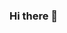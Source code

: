 ### Hi there 👋

<!--
**karangondaliya/karangondaliya** is a ✨ _special_ ✨ repository because its `README.md` (this file) appears on your GitHub profile.
[![Typing SVG](https://readme-typing-svg.demolab.com?font=Fira+Code&pause=1000&color=F78E1A&width=435&lines=Hi!+%F0%9F%91%8B%F0%9F%8F%BC+I+am+Karan.;I+am+a+Student.;Currently+I+learning+Web+Development)](https://git.io/typing-svg)
Here are some ideas to get you started:

- 🔭 I’m currently working on ...
- 🌱 I’m currently learning JavaScript
- 👯 I’m looking to collaborate on ...
- 🤔 I’m looking for help with ...
- 💬 Ask me about ...
- 📫 How to reach me: ...
- 😄 Pronouns: ...
- ⚡ Fun fact: ...
-->
